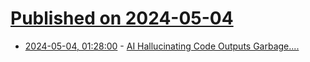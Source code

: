 # [Published on 2024-05-04](index.md)

* [2024-05-04, 01:28:00](https://soylentnews.org/article.pl?sid=24/05/02/1550259&from=rss) - [AI Hallucinating Code Outputs Garbage....](https://soylentnews.org/article.pl?sid=24/05/02/1550259&from=rss)
